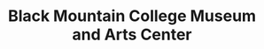 ---
layout: repo
title: "Black Mountain College Museum and Arts Center"
id: 4377
permalink: repos/4377/
---
